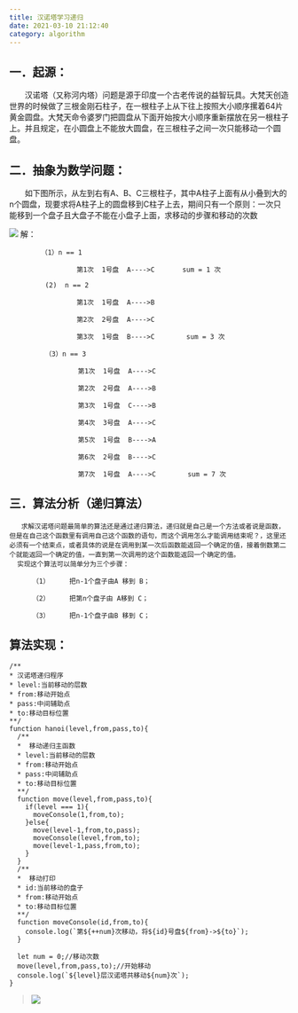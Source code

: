 ```yaml
---
title: 汉诺塔学习递归
date: 2021-03-10 21:12:40
category: algorithm
---
```

## 一．起源：

　　汉诺塔（又称河内塔）问题是源于印度一个古老传说的益智玩具。大梵天创造世界的时候做了三根金刚石柱子，在一根柱子上从下往上按照大小顺序摞着64片黄金圆盘。大梵天命令婆罗门把圆盘从下面开始按大小顺序重新摆放在另一根柱子上。并且规定，在小圆盘上不能放大圆盘，在三根柱子之间一次只能移动一个圆盘。

## 二．抽象为数学问题：

　　如下图所示，从左到右有A、B、C三根柱子，其中A柱子上面有从小叠到大的n个圆盘，现要求将A柱子上的圆盘移到C柱子上去，期间只有一个原则：一次只能移到一个盘子且大盘子不能在小盘子上面，求移动的步骤和移动的次数

![](https://upload-images.jianshu.io/upload_images/10024246-7ffe40e3934c27e1.jpg?imageMogr2/auto-orient/strip%7CimageView2/2/w/1240)
解：
```
        （1）n == 1

       　　　　　　第1次  1号盘  A---->C       sum = 1 次

         (2)  n == 2

       　　　　　　第1次  1号盘  A---->B

      　　　　　　 第2次  2号盘  A---->C

       　　　　　　第3次  1号盘  B---->C        sum = 3 次

         （3）n == 3

　　　　　　　　    第1次  1号盘  A---->C

　　　　　　　　    第2次  2号盘  A---->B

　　　　　　　　    第3次  1号盘  C---->B
  
　　　　　　　　    第4次  3号盘  A---->C

　　　　　　　　    第5次  1号盘  B---->A

　　　　　　　　    第6次  2号盘  B---->C

　　　　　　　　    第7次  1号盘  A---->C        sum = 7 次
```
## 三．算法分析（递归算法）
       求解汉诺塔问题最简单的算法还是通过递归算法，递归就是自己是一个方法或者说是函数，但是在自己这个函数里有调用自己这个函数的语句，而这个调用怎么才能调用结束呢？，这里还必须有一个结束点，或者具体的说是在调用到某一次后函数能返回一个确定的值，接着倒数第二个就能返回一个确定的值，一直到第一次调用的这个函数能返回一个确定的值。
      实现这个算法可以简单分为三个步骤：

```
　　　　（1）     把n-1个盘子由A 移到 B；

　　　　（2）     把第n个盘子由 A移到 C；

　　　　（3）     把n-1个盘子由B 移到 C；
```

## 算法实现：
```
/**
* 汉诺塔递归程序
* level:当前移动的层数
* from:移动开始点
* pass:中间辅助点
* to:移动目标位置
**/
function hanoi(level,from,pass,to){
  /**
  *  移动递归主函数
  * level:当前移动的层数
  * from:移动开始点
  * pass:中间辅助点
  * to:移动目标位置
  **/
  function move(level,from,pass,to){
    if(level === 1){
      moveConsole(1,from,to);
    }else{
      move(level-1,from,to,pass);
      moveConsole(level,from,to);
      move(level-1,pass,from,to);
    }
  }
  /**
  *  移动打印
  * id:当前移动的盘子
  * from:移动开始点
  * to:移动目标位置
  **/
  function moveConsole(id,from,to){
    console.log(`第${++num}次移动，将${id}号盘${from}->${to}`);
  }

  let num = 0;//移动次数
  move(level,from,pass,to);//开始移动
  console.log(`${level}层汉诺塔共移动${num}次`);
}
```
>![](https://upload-images.jianshu.io/upload_images/10024246-33e0da531f98e2e5.png?imageMogr2/auto-orient/strip%7CimageView2/2/w/1240)
